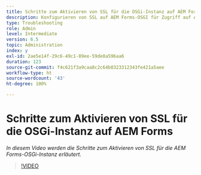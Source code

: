 ```yaml
---
title: Schritte zum Aktivieren von SSL für die OSGi-Instanz auf AEM Forms
description: Konfigurieren von SSL auf AEM Forms-OSGI für Zugriff auf AEM über HTTPS
type: Troubleshooting
role: Admin
level: Intermediate
version: 6.5
topic: Administration
index: y
exl-id: 2ae5e14f-29c6-49c1-89ee-59de8a596aa6
duration: 123
source-git-commit: f4c621f3a9caa8c2c64b8323312343fe421a5aee
workflow-type: ht
source-wordcount: '43'
ht-degree: 100%

---
```


# Schritte zum Aktivieren von SSL für die OSGi-Instanz auf AEM Forms

*In diesem Video werden die Schritte zum Aktivieren von SSL für die AEM Forms-OSGi-Instanz erläutert.*

>[!VIDEO](https://video.tv.adobe.com/v/335524?quality=12&learn=on)

